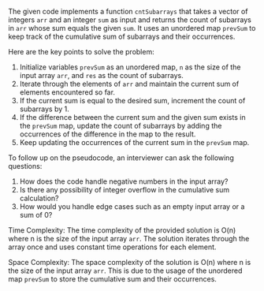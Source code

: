 The given code implements a function `cntSubarrays` that takes a vector of integers `arr` and an integer `sum` as input and returns the count of subarrays in `arr` whose sum equals the given `sum`. It uses an unordered map `prevSum` to keep track of the cumulative sum of subarrays and their occurrences.

Here are the key points to solve the problem:
1. Initialize variables `prevSum` as an unordered map, `n` as the size of the input array `arr`, and `res` as the count of subarrays.
2. Iterate through the elements of `arr` and maintain the current sum of elements encountered so far.
3. If the current sum is equal to the desired sum, increment the count of subarrays by 1.
4. If the difference between the current sum and the given sum exists in the `prevSum` map, update the count of subarrays by adding the occurrences of the difference in the map to the result.
5. Keep updating the occurrences of the current sum in the `prevSum` map.

To follow up on the pseudocode, an interviewer can ask the following questions:
1. How does the code handle negative numbers in the input array?
2. Is there any possibility of integer overflow in the cumulative sum calculation?
3. How would you handle edge cases such as an empty input array or a sum of 0?

Time Complexity: The time complexity of the provided solution is O(n) where n is the size of the input array `arr`. The solution iterates through the array once and uses constant time operations for each element.

Space Complexity: The space complexity of the solution is O(n) where n is the size of the input array `arr`. This is due to the usage of the unordered map `prevSum` to store the cumulative sum and their occurrences.